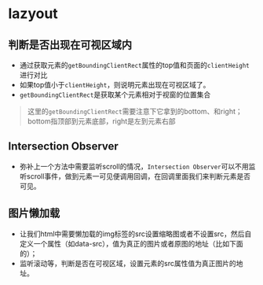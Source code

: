 # lazyout
## 判断是否出现在可视区域内
- 通过获取元素的`getBoundingClientRect`属性的top值和页面的`clientHeight`进行对比
- 如果top值小于`clientHeight`，则说明元素出现在可视区域了。
- `getBoundingClientRect`是获取某个元素相对于视窗的位置集合

> 这里的`getBoundingClientRect`需要注意下它拿到的bottom、和right；bottom指顶部到元素底部，right是左到元素右部

## Intersection Observer
  - 弥补上一个方法中需要监听scroll的情况，`Intersection Observer`可以不用监听scroll事件，做到元素一可见便调用回调，在回调里面我们来判断元素是否可见。

## 图片懒加载
- 让我们html中需要懒加载的img标签的src设置缩略图或者不设置src，然后自定义一个属性（如data-src），值为真正的图片或者原图的地址（比如下面的）；
- 监听滚动等，判断是否在可视区域，设置元素的src属性值为真正图片的地址。